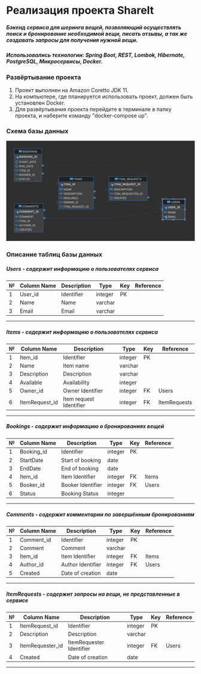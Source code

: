 # Реализация проекта ShareIt
##### Бэкенд сервиса для шеринга вещей, позволяющий осуществлять поиск и бронирование необходимой вещи, писать отзывы, а так же создавать запросы для получения нужной вещи.
##### Использовались технологии: Spring Boot, REST, Lombok, Hibernate, PostgreSQL, Микросервисы, Docker.
### Развёртывание проекта
1. Проект выполнен на Amazon Coretto JDK 11.
2. На компьютере, где планируется использовать проект, должен быть установлен Docker.
3. Для развёртывания проекта перейдите в терминале в папку проекта, и наберите команду "docker-compose up".

### Схема базы данных
![DBSchema.png](Files/DBSchema.png)

###  Описание таблиц базы данных
##### Users - содержит информацию о пользователях сервиса
| № | Column Name | Description      | Type    | Key | Reference |
|---|-------------|------------------|---------|-----|-----------|
| 1 | User_id     | Identifier       | integer | PK  |           |
| 2 | Name        | Name             | varchar |     |           |
| 3 | Email       | Email            | varchar |     |           |
---
##### Items - содержит информацию о пользователях сервиса
| № | Column Name    | Description             | Type    | Key | Reference    |
|---|----------------|-------------------------|---------|-----|--------------|
| 1 | Item_id        | Identifier              | integer | PK  |              |
| 2 | Name           | Item name               | varchar |     |              |
| 3 | Description    | Description             | varchar |     |              |
| 4 | Available      | Availability            | integer |     |              |
| 5 | Owner_id       | Owner Identifier        | integer | FK  | Users        |
| 6 | ItemRequest_id | Item request Identifier | integer | FK  | ItemRequests |
---
##### Bookings - содержит информацию о бронированиях вещей
| № | Column Name | Description       | Type    | Key | Reference |
|---|-------------|-------------------|---------|-----|-----------|
| 1 | Booking_id  | Identifier        | integer | PK  |           |
| 2 | StartDate   | Start of booking  | date    |     |           |
| 3 | EndDate     | End of booking    | date    |     |           |
| 4 | Item_id     | Item Identifier   | integer | FK  | Items     |
| 5 | Booker_id   | Booker Identifier | integer | FK  | Users     |
| 6 | Status      | Booking Status    | integer |     |           |
---
##### Comments - содержит комментарии по завершённым бронированиям
| № | Column Name | Description       | Type    | Key | Reference |
|---|-------------|-------------------|---------|-----|-----------|
| 1 | Comment_id  | Identifier        | integer | PK  |           |
| 2 | Comment     | Comment           | varchar |     |           |
| 3 | Item_id     | Item Identifier   | integer | FK  | Items     |
| 4 | Author_id   | Author Identifier | integer | FK  | Users     |
| 5 | Created     | Date of creation  | date    |     |           |
---
##### ItemRequests - содержит запросы на вещи, не представленные в сервисе
| № | Column Name      | Description              | Type    | Key | Reference |
|---|------------------|--------------------------|---------|-----|-----------|
| 1 | ItemRequest_id   | Identifier               | integer | PK  |           |
| 2 | Description      | Description              | varchar |     |           |
| 3 | ItemRequester_id | ItemRequester Identifier | integer | FK  | Users     |
| 4 | Created          | Date of creation         | date    |     |           |
---